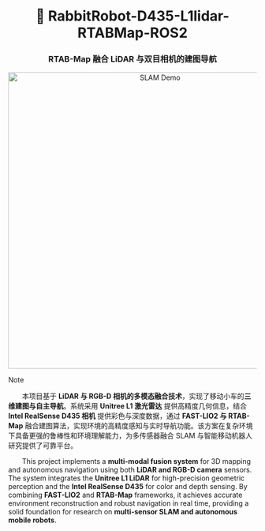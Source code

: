 <h1 align="center">
  🐇 RabbitRobot-D435-L1lidar-RTABMap-ROS2  
</h1>

<h3 align="center">
  RTAB-Map 融合 LiDAR 与双目相机的建图导航
</h3>

<p align="center">
  <img src="docs/demo.gif" width="600" alt="SLAM Demo"/>
</p>

> [!note]
>
> &emsp;&emsp;本项目基于 **LiDAR 与 RGB-D 相机的多模态融合技术**，实现了移动小车的**三维建图与自主导航**。系统采用 **Unitree L1 激光雷达** 提供高精度几何信息，结合 **Intel RealSense D435 相机** 提供彩色与深度数据，通过 **FAST-LIO2 与 RTAB-Map** 融合建图算法，实现环境的高精度感知与实时导航功能。该方案在复杂环境下具备更强的鲁棒性和环境理解能力，为多传感器融合 SLAM 与智能移动机器人研究提供了可靠平台。
>
> ​&emsp;&emsp;This project implements a **multi-modal fusion system** for 3D mapping and autonomous navigation using both **LiDAR and RGB-D camera** sensors. The system integrates the **Unitree L1 LiDAR** for high-precision geometric perception and the **Intel RealSense D435** for color and depth sensing. By combining **FAST-LIO2** and **RTAB-Map** frameworks, it achieves accurate environment reconstruction and robust navigation in real time, providing a solid foundation for research on **multi-sensor SLAM and autonomous mobile robots**.
